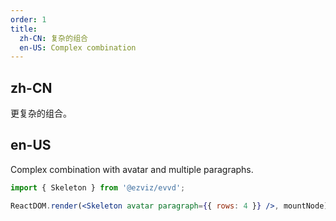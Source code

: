 ```yaml
---
order: 1
title:
  zh-CN: 复杂的组合
  en-US: Complex combination
---
```


## zh-CN

更复杂的组合。

## en-US

Complex combination with avatar and multiple paragraphs.

```jsx
import { Skeleton } from '@ezviz/evvd';

ReactDOM.render(<Skeleton avatar paragraph={{ rows: 4 }} />, mountNode);
```

